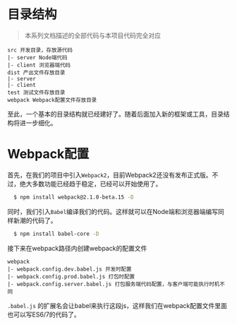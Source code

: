 # 目录结构

> 本系列文档描述的全部代码与本项目代码完全对应

```
src 开发目录，存放源代码
|- server Node端代码
|- client 浏览器端代码
dist 产出文件存放目录
|- server
|- client
test 测试文件存放目录
webpack Webpack配置文件存放目录
```

至此，一个基本的目录结构就已经建好了。随着后面加入新的框架或工具，目录结构将进一步细化。

# Webpack配置

首先，在我们的项目中引入`Webpack2`，目前Webpack2还没有发布正式版。不过，绝大多数功能已经趋于稳定，已经可以开始使用了。

```sh
  $ npm install webpack@2.1.0-beta.15 -D
```

同时，我们引入`Babel`编译我们的代码。这样就可以在Node端和浏览器端编写同样新潮的代码了。

```sh
  $ npm install babel-core -D
```

接下来在webpack路径内创建webpack的配置文件

```
webpack
|- webpack.config.dev.babel.js 开发时配置
|- webpack.config.prod.babel.js 打包时配置
|- webpack.config.server.babel.js 打包服务端代码配置，与客户端可能执行时机不同
```

`.babel.js` 的扩展名会让babel来执行这段js，这样我们在webpack配置文件里面也可以写ES6/7的代码了。
